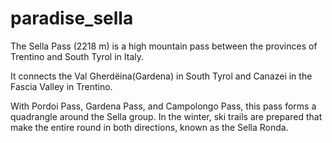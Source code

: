 # paradise_sella
The Sella Pass (2218 m) is a high mountain pass between the provinces of Trentino and South Tyrol in Italy.

It connects the Val Gherdëina(Gardena) in South Tyrol and Canazei in the Fascia Valley in Trentino.

With Pordoi Pass, Gardena Pass, and Campolongo Pass, this pass forms a quadrangle around the Sella group. In the winter, ski trails are prepared that make the entire round in both directions, known as the Sella Ronda.
